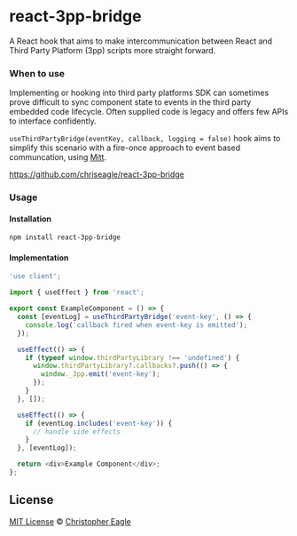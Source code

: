 # react-3pp-bridge

A React hook that aims to make intercommunication between React and Third Party Platform (3pp) scripts more straight forward.

### When to use

Implementing or hooking into third party platforms SDK can sometimes prove difficult to sync component state to events in the third party embedded code lifecycle. Often supplied code is legacy and offers few APIs to interface confidently.

`useThirdPartyBridge(eventKey, callback, logging = false)` hook aims to simplify this scenario with a fire-once approach to event based communcation, using [Mitt](https://github.com/developit/mitt).

https://github.com/chriseagle/react-3pp-bridge

### Usage

#### Installation

```bash
npm install react-3pp-bridge
```

#### Implementation

```javascript
'use client';

import { useEffect } from 'react';

export const ExampleComponent = () => {
  const [eventLog] = useThirdPartyBridge('event-key', () => {
    console.log('callback fired when event-key is emitted');
  });

  useEffect(() => {
    if (typeof window.thirdPartyLibrary !== 'undefined') {
      window.thirdPartyLibrary?.callbacks?.push(() => {
        window._3pp.emit('event-key');
      });
    }
  }, []);

  useEffect(() => {
    if (eventLog.includes('event-key')) {
      // handle side effects
    }
  }, [eventLog]);

  return <div>Example Component</div>;
};
```

## License

[MIT License](https://opensource.org/licenses/MIT) © [Christopher Eagle](https://chriseagle.dev)
